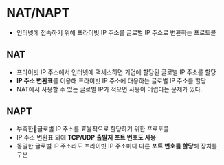 # NAT/NAPT
- 인터넷에 접속하기 위해 프라이빗 IP 주소를 글로벌 IP 주소로 변환하는 프로토콜
## NAT
- 프라이빗 IP 주소에서 인터넷에 액세스하면 기업에 할당된 글로벌 IP 주소를 할당
- **IP 주소 변환표**를 이용해 프라이빗 IP 주소에 대응하는 글로벌 IP 주소를 할당
- NAT에서 사용할 수 있는 글로벌 IP가 적으면 사용이 어렵다는 문제가 있다.

## NAPT
- 부족한글로벌 IP 주소를 효율적으로 할당하기 위한 프로토콜
- IP 주소 변환표 외에 **TCP/UDP 출발지 포트 번호도 사용**
- 동일한 글로벌 IP 주소라도 프라이빗 IP 주소마다 다른 **포트 번호를 할당**해 장치를 구분

